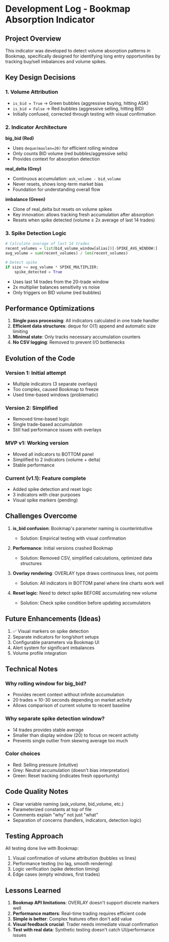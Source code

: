 # Development Log - Bookmap Absorption Indicator

## Project Overview

This indicator was developed to detect volume absorption patterns in Bookmap, specifically designed for identifying long entry opportunities by tracking buy/sell imbalances and volume spikes.

## Key Design Decisions

### 1. Volume Attribution
- `is_bid = True` → Green bubbles (aggressive buying, hitting ASK)
- `is_bid = False` → Red bubbles (aggressive selling, hitting BID)
- Initially confused, corrected through testing with visual confirmation

### 2. Indicator Architecture

**big_bid (Red)**
- Uses `deque(maxlen=20)` for efficient rolling window
- Only counts BID volume (red bubbles/aggressive sells)
- Provides context for absorption detection

**real_delta (Grey)**
- Continuous accumulation: `ask_volume - bid_volume`
- Never resets, shows long-term market bias
- Foundation for understanding overall flow

**imbalance (Green)**
- Clone of real_delta but resets on volume spikes
- Key innovation: allows tracking fresh accumulation after absorption
- Resets when spike detected (volume ≥ 2x average of last 14 trades)

### 3. Spike Detection Logic

```python
# Calculate average of last 14 trades
recent_volumes = list(bid_volume_window[alias])[-SPIKE_AVG_WINDOW:]
avg_volume = sum(recent_volumes) / len(recent_volumes)

# Detect spike
if size >= avg_volume * SPIKE_MULTIPLIER:
    spike_detected = True
```

- Uses last 14 trades from the 20-trade window
- 2x multiplier balances sensitivity vs noise
- Only triggers on BID volume (red bubbles)

## Performance Optimizations

1. **Single pass processing**: All indicators calculated in one trade handler
2. **Efficient data structures**: deque for O(1) append and automatic size limiting
3. **Minimal state**: Only tracks necessary accumulation counters
4. **No CSV logging**: Removed to prevent I/O bottlenecks

## Evolution of the Code

### Version 1: Initial attempt
- Multiple indicators (3 separate overlays)
- Too complex, caused Bookmap to freeze
- Used time-based windows (problematic)

### Version 2: Simplified
- Removed time-based logic
- Single trade-based accumulation
- Still had performance issues with overlays

### MVP v1: Working version
- Moved all indicators to BOTTOM panel
- Simplified to 2 indicators (volume + delta)
- Stable performance

### Current (v1.1): Feature complete
- Added spike detection and reset logic
- 3 indicators with clear purposes
- Visual spike markers (pending)

## Challenges Overcome

1. **is_bid confusion**: Bookmap's parameter naming is counterintuitive
   - Solution: Empirical testing with visual confirmation

2. **Performance**: Initial versions crashed Bookmap
   - Solution: Removed CSV, simplified calculations, optimized data structures

3. **Overlay rendering**: OVERLAY type draws continuous lines, not points
   - Solution: All indicators in BOTTOM panel where line charts work well

4. **Reset logic**: Need to detect spike BEFORE accumulating new volume
   - Solution: Check spike condition before updating accumulators

## Future Enhancements (Ideas)

1. ✅ Visual markers on spike detection
2. Separate indicators for long/short setups
3. Configurable parameters via Bookmap UI
4. Alert system for significant imbalances
5. Volume profile integration

## Technical Notes

### Why rolling window for big_bid?
- Provides recent context without infinite accumulation
- 20 trades ≈ 10-30 seconds depending on market activity
- Allows comparison of current volume to recent baseline

### Why separate spike detection window?
- 14 trades provides stable average
- Smaller than display window (20) to focus on recent activity
- Prevents single outlier from skewing average too much

### Color choices
- Red: Selling pressure (intuitive)
- Grey: Neutral accumulation (doesn't bias interpretation)
- Green: Reset tracking (indicates fresh opportunity)

## Code Quality Notes

- Clear variable naming (ask_volume, bid_volume, etc.)
- Parameterized constants at top of file
- Comments explain "why" not just "what"
- Separation of concerns (handlers, indicators, detection logic)

## Testing Approach

All testing done live with Bookmap:
1. Visual confirmation of volume attribution (bubbles vs lines)
2. Performance testing (no lag, smooth rendering)
3. Logic verification (spike detection timing)
4. Edge cases (empty windows, first trades)

## Lessons Learned

1. **Bookmap API limitations**: OVERLAY doesn't support discrete markers well
2. **Performance matters**: Real-time trading requires efficient code
3. **Simple is better**: Complex features often don't add value
4. **Visual feedback crucial**: Trader needs immediate visual confirmation
5. **Test with real data**: Synthetic testing doesn't catch UI/performance issues
